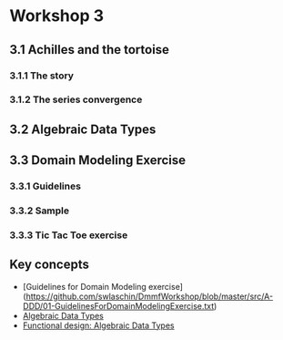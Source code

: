 # Workshop 3

## 3.1 Achilles and the tortoise

### 3.1.1 The story

### 3.1.2 The series convergence

## 3.2 Algebraic Data Types

## 3.3 Domain Modeling Exercise

### 3.3.1 Guidelines

### 3.3.2 Sample

### 3.3.3 Tic Tac Toe exercise

## Key concepts

- [Guidelines for Domain Modeling exercise] (https://github.com/swlaschin/DmmfWorkshop/blob/master/src/A-DDD/01-GuidelinesForDomainModelingExercise.txt)
- [Algebraic Data Types](https://github.com/gcanti/functional-programming#algebraic-data-types)
- [Functional design: Algebraic Data Types](https://dev.to/gcanti/functional-design-algebraic-data-types-36kf)
